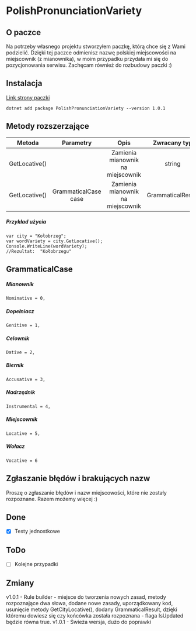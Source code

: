 # PolishPronunciationVariety

## O paczce

Na potrzeby własnego projektu stworzyłem paczkę, którą chce się z Wami podzielić. Dzięki tej paczce odmienisz nazwę polskiej miejscowości na miejscownik (z mianownika), w moim przypadku przydała mi się do pozycjonowania serwisu.
Zachęcam również do rozbudowy paczki :)

## Instalacja

[Link strony paczki ](https://www.nuget.org/packages/PolishPronunciationVariety/)

```
dotnet add package PolishPronunciationVariety --version 1.0.1
```


## Metody rozszerzające
| Metoda        | Parametry           | Opis                                      |Zwracany typ       |
|:-------------:|:-------------------:|:-----------------------------------------:|:-----------------:|
|GetLocative()  |                     |Zamienia mianownik na miejscownik          |   string          |
|GetLocative()  |GrammaticalCase case |Zamienia mianownik na miejscownik          |GrammaticalResult  |


##### Przykład użycia
```
var city = "Kołobrzeg";
var wordVariety = city.GetLocative();
Console.WriteLine(wordVariety);
//Rezultat:  "Kołobrzegu"
```

## GrammaticalCase
##### Mianownik
```
Nominative = 0,
```
##### Dopełniacz
```
Genitive = 1,
```
##### Celownik
```
Dative = 2,
```
##### Biernik
```
Accusative = 3,
```
##### Nadrzędnik
```
Instrumental = 4,
```
##### Miejscownik
```
Locative = 5,
```
##### Wołacz
```
Vocative = 6
```

## Zgłaszanie błędów i brakujących nazw

Proszę o zgłaszanie błędów i nazw miejscowości, które nie zostały rozpoznane.
Razem możemy więcej :)

## Done

- [x] Testy jednostkowe

## ToDo

- [ ] Kolejne przypadki

## Zmiany

v1.0.1 - Rule builder - miejsce do tworzenia nowych zasad, metody rozpoznające dwa słowa, dodane nowe zasady, uporządkowany kod, usunięcie metody GetCityLocative(), dodany GrammaticalResult, dzięki któremu dowiesz się czy końcówka została rozpoznana - flaga IsUpdated będzie równa true.
v1.0.1 - Świeża wersja, dużo do poprawki